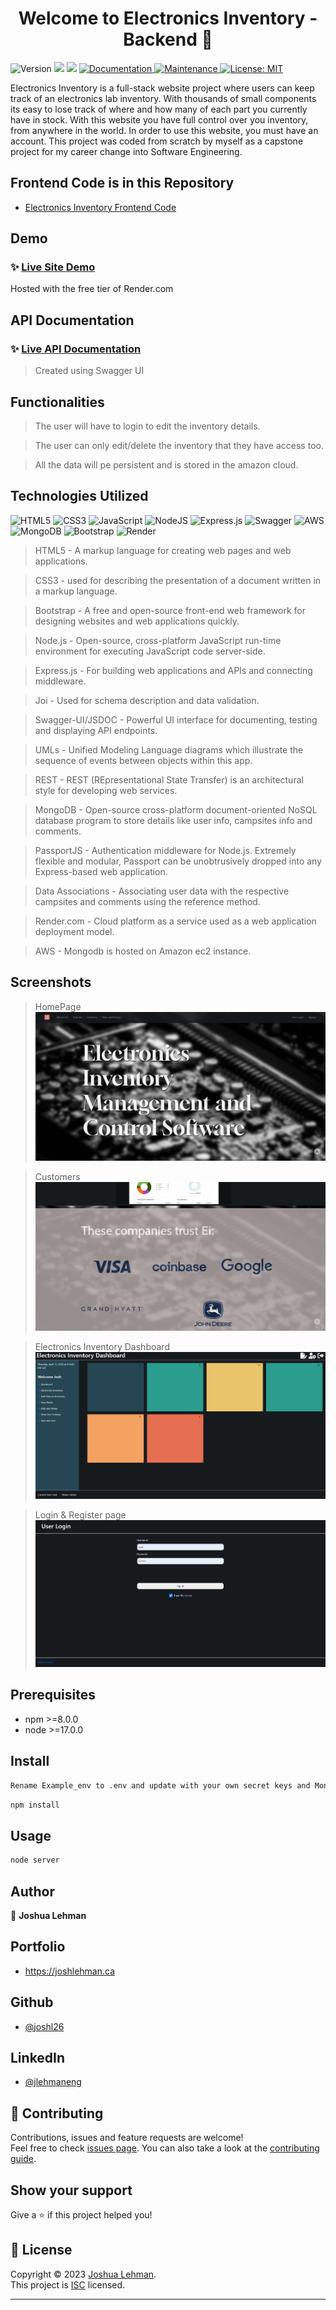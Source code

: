 <h1 align="center">Welcome to Electronics Inventory - Backend 👋</h1>
<p>
  <img alt="Version" src="https://img.shields.io/badge/version-0.0.1-blue.svg?cacheSeconds=2592000" />
  <img src="https://img.shields.io/badge/npm-%3E%3D8.0.0-blue.svg" />
  <img src="https://img.shields.io/badge/node-%3E%3D17.0.0-blue.svg" />
  <a href="https://github.com/joshl26/electronics-inventory-backend-react#readme" target="_blank">
    <img alt="Documentation" src="https://img.shields.io/badge/documentation-yes-brightgreen.svg" />
  </a>
  <a href="https://github.com/joshl26/electronics-inventory-backend-react/graphs/commit-activity" target="_blank">
    <img alt="Maintenance" src="https://img.shields.io/badge/Maintained%3F-yes-green.svg" />
  </a>
  <a href="https://github.com/joshl26/electronics-inventory-backend/blob/master/LICENSE" target="_blank">
    <img alt="License: MIT" src="https://img.shields.io/github/license/joshl26/electronics-inventory-backend" />
  </a>
</p>

Electronics Inventory is a full-stack website project where users can keep track of an electronics lab inventory. With thousands of small components its easy to lose track of where and how many of each part you currently have in stock. With this website you have full control over you inventory, from anywhere in the world. In order to use this website, you must have an account. This project was coded from scratch by myself as a capstone project for my career change into Software Engineering.

## Frontend Code is in this Repository

- [Electronics Inventory Frontend Code](https://github.com/joshl26/electronics-inventory-frontend)

## Demo

### ✨ [Live Site Demo](https://el-in.ca)

<p>Hosted with the free tier of Render.com</p>

## API Documentation

### ✨ [Live API Documentation](https://electronics-inventory-server.onrender.com/api-docs/)

> <p>Created using Swagger UI</p>

## Functionalities

> The user will have to login to edit the inventory details.

> The user can only edit/delete the inventory that they have access too.

> All the data will pe persistent and is stored in the amazon cloud.

## Technologies Utilized

![HTML5](https://img.shields.io/badge/html5-%23E34F26.svg?style=for-the-badge&logo=html5&logoColor=white)
![CSS3](https://img.shields.io/badge/css3-%231572B6.svg?style=for-the-badge&logo=css3&logoColor=white)
![JavaScript](https://img.shields.io/badge/javascript-%23323330.svg?style=for-the-badge&logo=javascript&logoColor=%23F7DF1E)
![NodeJS](https://img.shields.io/badge/node.js-6DA55F?style=for-the-badge&logo=node.js&logoColor=white)
![Express.js](https://img.shields.io/badge/express.js-%23404d59.svg?style=for-the-badge&logo=express&logoColor=%2361DAFB)
![Swagger](https://img.shields.io/badge/-Swagger-%23Clojure?style=for-the-badge&logo=swagger&logoColor=white)
![AWS](https://img.shields.io/badge/AWS-%23FF9900.svg?style=for-the-badge&logo=amazon-aws&logoColor=white)
![MongoDB](https://img.shields.io/badge/MongoDB-%234ea94b.svg?style=for-the-badge&logo=mongodb&logoColor=white)
![Bootstrap](https://img.shields.io/badge/bootstrap-%238511FA.svg?style=for-the-badge&logo=bootstrap&logoColor=white)
![Render](https://img.shields.io/badge/Render-%46E3B7.svg?style=for-the-badge&logo=render&logoColor=white)

> HTML5 - A markup language for creating web pages and web applications.

> CSS3 - used for describing the presentation of a document written in a markup language.

> Bootstrap - A free and open-source front-end web framework for designing websites and web applications quickly.

> Node.js - Open-source, cross-platform JavaScript run-time environment for executing JavaScript code server-side.

> Express.js - For building web applications and APIs and connecting middleware.

> Joi - Used for schema description and data validation.

> Swagger-UI/JSDOC - Powerful UI interface for documenting, testing and displaying API endpoints.

> UMLs - Unified Modeling Language diagrams which illustrate the sequence of events between objects within this app.

> REST - REST (REpresentational State Transfer) is an architectural style for developing web services.

> MongoDB - Open-source cross-platform document-oriented NoSQL database program to store details like user info, campsites info and comments.

> PassportJS - Authentication middleware for Node.js. Extremely flexible and modular, Passport can be unobtrusively dropped into any Express-based web application.

> Data Associations - Associating user data with the respective campsites and comments using the reference method.

> Render.com - Cloud platform as a service used as a web application deployment model.

> AWS - Mongodb is hosted on Amazon ec2 instance.

## Screenshots

> HomePage
> ![home](https://raw.githubusercontent.com/joshl26/joshl26/main/assets/electronicsInventory_1.png)

> Customers
> ![All campgrounds](https://raw.githubusercontent.com/joshl26/joshl26/main/assets/electronicsInventory_2.png)

> Electronics Inventory Dashboard
> ![showPage](https://raw.githubusercontent.com/joshl26/joshl26/main/assets/electronicsInventory_4.png)

> Login & Register page
> ![login,register](https://raw.githubusercontent.com/joshl26/joshl26/main/assets/electronicsInventory_3.png)

## Prerequisites

- npm >=8.0.0
- node >=17.0.0

## Install

```sh
Rename Example_env to .env and update with your own secret keys and Mongo DB credentials
```

```sh
npm install
```

## Usage

```sh
node server
```

## Author

👤 **Joshua Lehman**

## Portfolio

- https://joshlehman.ca

## Github

- [@joshl26](https://github.com/joshl26)

## LinkedIn

- [@jlehmaneng](https://linkedin.com/in/jlehmaneng)

## 🤝 Contributing

Contributions, issues and feature requests are welcome!<br />Feel free to check [issues page](https://github.com/joshl26/electronics-inventory-backend-react/issues). You can also take a look at the [contributing guide](https://github.com/joshl26/electronics-inventory-backend-react/blob/master/CONTRIBUTING.md).

## Show your support

Give a ⭐️ if this project helped you!

## 📝 License

Copyright © 2023 [Joshua Lehman](https://github.com/joshl26).<br />
This project is [ISC](https://github.com/joshl26/electronics-inventory-backend-react/blob/master/LICENSE) licensed.

---
